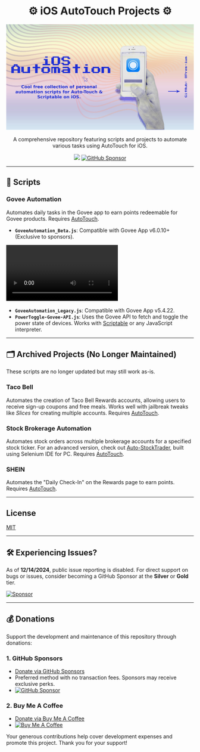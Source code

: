 <h1 align="center"> ⚙️ iOS AutoTouch Projects ⚙️ </h1>

<p align="center">
    <img src="https://github.com/Prem-ium/iOS-Automation/blob/main/.github/Assets/iOS-Automation.jpeg?raw=true" alt="iOS AutoTouch Projects Banner">
</p>

<p align="center">
    A comprehensive repository featuring scripts and projects to automate various tasks using AutoTouch for iOS.
</p>

<p align="center">
    <img src="https://img.shields.io/badge/javascript-%23323330.svg?style=for-the-badge&logo=javascript&logoColor=%23F7DF1E"/>
    <a href="https://github.com/sponsors/Prem-ium" target="_blank">
        <img src="https://img.shields.io/badge/sponsor-30363D?style=for-the-badge&logo=GitHub-Sponsors&logoColor=#EA4AAA" alt="GitHub Sponsor"/>
    </a>
</p>

---

## 📜 Scripts

### Govee Automation
Automates daily tasks in the Govee app to earn points redeemable for Govee products. Requires [AutoTouch](https://autotouch.net/).
- **`GoveeAutomation_Beta.js`**: Compatible with Govee App v6.0.10+ (Exclusive to sponsors).
<video src="https://github.com/user-attachments/assets/0f0db25b-5fc8-4985-a395-b72238e65e9a" controls="controls" style="max-width: 100%; height: auto;">
  Your browser does not support video tags.
  <a href="https://github.com/user-attachments/assets/0f0db25b-5fc8-4985-a395-b72238e65e9a">Click to view video</a>
</video>

- **`GoveeAutomation_Legacy.js`**: Compatible with Govee App v5.4.22.
- **`PowerToggle-Govee-API.js`**: Uses the Govee API to fetch and toggle the power state of devices. Works with [Scriptable](https://scriptable.app/) or any JavaScript interpreter.

---

## 🗂️ Archived Projects (No Longer Maintained)
These scripts are no longer updated but may still work as-is.

### Taco Bell
Automates the creation of Taco Bell Rewards accounts, allowing users to receive sign-up coupons and free meals. Works well with jailbreak tweaks like *Slices* for creating multiple accounts. Requires [AutoTouch](https://autotouch.net/).

### Stock Brokerage Automation
Automates stock orders across multiple brokerage accounts for a specified stock ticker. For an advanced version, check out [Auto-StockTrader](https://github.com/Prem-ium/Auto-StockTrader), built using Selenium IDE for PC. Requires [AutoTouch](https://autotouch.net/).

### SHEIN
Automates the "Daily Check-In" on the Rewards page to earn points. Requires [AutoTouch](https://autotouch.net/).

---
## License

[MIT](https://choosealicense.com/licenses/mit/)

---
## 🛠️ Experiencing Issues?
As of **12/14/2024**, public issue reporting is disabled. For direct support on bugs or issues, consider becoming a GitHub Sponsor at the **Silver** or **Gold** tier.

[![Sponsor](https://img.shields.io/badge/sponsor-30363D?style=for-the-badge&logo=GitHub-Sponsors&logoColor=#white)](https://github.com/sponsors/Prem-ium)

---

## 💰 Donations
Support the development and maintenance of this repository through donations:

### 1. **GitHub Sponsors**
- [Donate via GitHub Sponsors](https://github.com/sponsors/Prem-ium)
- Preferred method with no transaction fees. Sponsors may receive exclusive perks.
- [![GitHub Sponsor](https://img.shields.io/badge/sponsor-30363D?style=for-the-badge&logo=GitHub-Sponsors&logoColor=#EA4AAA)](https://github.com/sponsors/Prem-ium)

### 2. **Buy Me A Coffee**
- [Donate via Buy Me A Coffee](https://www.buymeacoffee.com/prem.ium)
- [![Buy Me A Coffee](https://img.shields.io/badge/Buy%20Me%20a%20Coffee-ffdd00?style=for-the-badge&logo=buy-me-a-coffee&logoColor=black)](https://www.buymeacoffee.com/prem.ium)

Your generous contributions help cover development expenses and promote this project. Thank you for your support!
